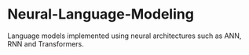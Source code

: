 # Neural-Language-Modeling
Language models implemented using neural architectures such as ANN, RNN and Transformers.
